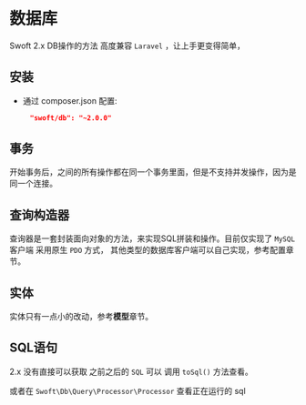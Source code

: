 # 数据库

Swoft 2.x DB操作的方法 高度兼容 `Laravel` ，让上手更变得简单，

## 安装

- 通过 composer.json 配置:
```json
     "swoft/db": "~2.0.0"
```

## 事务

开始事务后，之间的所有操作都在同一个事务里面，但是不支持并发操作，因为是同一个连接。

## 查询构造器

查询器是一套封装面向对象的方法，来实现SQL拼装和操作。目前仅实现了 `MySQL` 客户端 采用原生 `PDO` 方式，
其他类型的数据库客户端可以自己实现，参考配置章节。

## 实体

实体只有一点小的改动，参考**模型**章节。

## SQL语句

2.x 没有直接可以获取 之前之后的 `SQL` 可以 调用 `toSql()` 方法查看。

或者在 `Swoft\Db\Query\Processor\Processor` 查看正在运行的 sql
